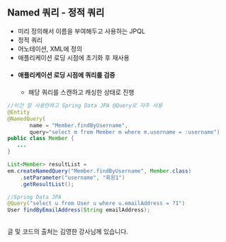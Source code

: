 ## Named 쿼리 - 정적 쿼리
- 미리 정의해서 이름을 부여해두고 사용하는 JPQL
- 정적 쿼리
- 어노테이션, XML에 정의
- 애플리케이션 로딩 시점에 초기화 후 재사용
- #### 애플리케이션 로딩 시점에 쿼리를 검증
  - 해당 쿼리를 스캔하고 캐싱한 상태로 진행
   
```java
//이건 잘 사용안하고 Spring Data JPA @Query로 자주 사용
@Entity
@NamedQuery(
       name = "Member.findByUsername",
       query="select m from Member m where m.username = :username")
public class Member {
   ...
}

List<Member> resultList = 
em.createNamedQuery("Member.findByUsername", Member.class)
    .setParameter("username", "회원1")
    .getResultList();

//Spring Data JPA
@Query("select u from User u where u.emailAddress = ?1")
User findByEmailAddress(String emailAddress);
```

##
글 및 코드의 출처는 김영한 강사님께 있습니다.
